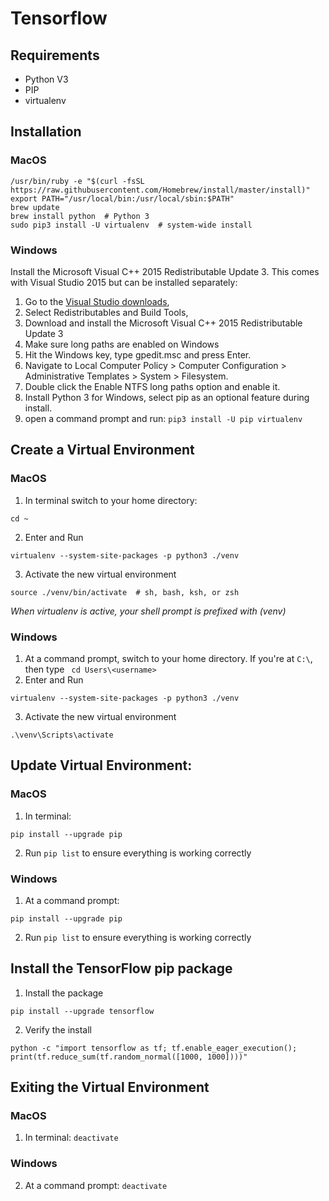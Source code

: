# Tensorflow

## Requirements
* Python V3 
* PIP
* virtualenv

## Installation

### MacOS
```
/usr/bin/ruby -e "$(curl -fsSL https://raw.githubusercontent.com/Homebrew/install/master/install)"
export PATH="/usr/local/bin:/usr/local/sbin:$PATH"
brew update
brew install python  # Python 3
sudo pip3 install -U virtualenv  # system-wide install
```

### Windows
Install the Microsoft Visual C++ 2015 Redistributable Update 3. This comes with Visual Studio 2015 but can be installed separately:

1. Go to the [Visual Studio downloads](https://visualstudio.microsoft.com/vs/older-downloads/ "Visual Studio downloads"),
2. Select Redistributables and Build Tools,
3. Download and install the Microsoft Visual C++ 2015 Redistributable Update 3
4. Make sure long paths are enabled on Windows
  1. Hit the Windows key, type gpedit.msc and press Enter.
  2. Navigate to Local Computer Policy > Computer Configuration > Administrative Templates > System > Filesystem.
  3. Double click the Enable NTFS long paths option and enable it.
5. Install Python 3 for Windows, select pip as an optional feature during install.
6. open a command prompt and run: ```pip3 install -U pip virtualenv```

## Create a Virtual Environment

### MacOS
1. In terminal switch to your home directory:
```
cd ~
```
2. Enter and Run
```
virtualenv --system-site-packages -p python3 ./venv
```
3. Activate the new virtual environment
```
source ./venv/bin/activate  # sh, bash, ksh, or zsh
```

_When virtualenv is active, your shell prompt is prefixed with (venv)_

### Windows
1. At a command prompt, switch to your home directory. If you're at ```C:\```, then type
``` cd Users\<username>```
2. Enter and Run
```
virtualenv --system-site-packages -p python3 ./venv
```
3. Activate the new virtual environment
```
.\venv\Scripts\activate
```

## Update Virtual Environment:

### MacOS
1. In terminal:
```
pip install --upgrade pip
```

2. Run ```pip list``` to ensure everything is working correctly


### Windows
1. At a command prompt: 
```
pip install --upgrade pip
```
2. Run ```pip list``` to ensure everything is working correctly

## Install the TensorFlow pip package
1. Install the package
```
pip install --upgrade tensorflow
```
2. Verify the install
```
python -c "import tensorflow as tf; tf.enable_eager_execution(); print(tf.reduce_sum(tf.random_normal([1000, 1000])))"
```

## Exiting the Virtual Environment

### MacOS
1. In terminal: ```deactivate```

### Windows
2. At a command prompt: ```deactivate```
